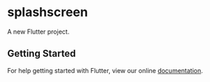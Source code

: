 # splashscreen

A new Flutter project.

## Getting Started

For help getting started with Flutter, view our online
[documentation](https://flutter.io/).
